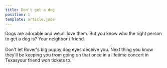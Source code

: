 ```yaml
---
title: Don't get a dog
position: 1
template: article.jade
---
```


Dogs are adorable and we all love them. But you know who the right person to get a
dog is? Your neighbor / friend.
<br><br>
Don't let Rover's big puppy dog eyes deceive you. Next thing you know they'll be
keeping you from going on that once in a lifetime concert in Texasyour friend
won tickets to.
 
